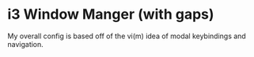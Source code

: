 # i3 Window Manger (with gaps)

My overall config is based off of the vi(m) idea of modal keybindings and navigation.
